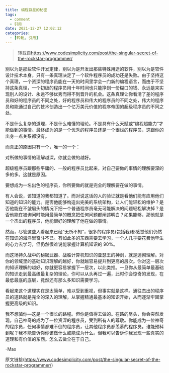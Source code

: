 ```yaml
---
title: 编程巨星的秘密
tags:
  - comment
  - 引用
date: 2021-12-27 12:02:12
categories:
  - [转载, 引用]
---
```


> 转载自<https://www.codesimplicity.com/post/the-singular-secret-of-the-rockstar-programmer/>

别以为是那些软件开发定律，别以为是开发出那些特殊用途的软件，别以为是软件设计技术本身。只有一条真理决定了一个软件程序员的成功还是失败。由于坚持这个真理，一个资深的程序员能在一天的时间里学会一门新的编程语言，而由于不坚持这条真理，一个初级的程序员用十年时间也只能挣到一份糊口的钱、永远是来实现别人的设计、永远不够优秀而得不到晋升的机会。这条真理让你看清了差的程序员和好的程序员的不同之处，好的程序员和伟大的程序员的不同之处，伟大的程序员和能通过自己的技术创造出一个亿万美元价值的程序帝国的超级程序员的不同之处。

<!-- more -->

不是什么复杂的道理，不是什么难懂的理论。不是具有什么天赋或“编程超能力“才能做到的事情。最终成为的是一个优秀的程序员还是一个很烂的程序员，这跟你的出身一点关系都没有。

而真正的原因只有一个，唯一的一个：

对所做的事情的理解越深，你就会做的越好。

超级程序员跟那些平庸的、一般的程序员比起来，对自己要做的事情的理解要深的多的多。这就是原因。

要想成为一名出色的程序员，你所要做的就是完全的理解要在做的事情。

有人会说，该知道的我都知道了。而对说这话的人的验证就是看他们能有应用他们知道的知识的能力。是否他能够构造出完美的系统架构，让人们能轻松的维护？是否他能在不皱眉头的情况下把一个普通程序员毫无可能解决的问题轻松解决掉？是否他能在被询问时能用最简单的概念把任何问题都阐述明白？如果能够，那他就是一个杰出的程序员，他能很好的理解了他在做的事情。

然而，尽管这些人看起来已经“无所不知”，很多的程序员(包括我)都感觉他们仍然在知识的海洋里奋斗不已。有如此多的东西需要去学习，一个人几乎要花费他毕生的心力去学习，但仍然很难说能掌握计算机知识的 90%。

而这场持久战中的秘密武器、战胜计算机知识的亚瑟王的神剑，就是透彻理解。对你的领域里的基础知识理解的越好，你就越容易提升到更高的层次。你对这一层次的知识理解的越好，你就更容易掌握下一层次，以此类推。一旦你从最简单最基础的知识走到最高级最复杂的理论，你可以从头再过一遍，此时你会惊奇的发现，在最低最底的底层，竟然还有那么多知识需要学习。

看起来这个道理实在是太简单，难以受到重视，但事实就是这样。通往杰出的程序员的道路就是完全的深入的理解，从掌握精通最基本的知识开始，从而逐渐牢固掌握更高级的知识。

我不想骗你—这是一个很长的路程。但你是值得去做的。在路的尽头，你会突然发现，自己神奇的成为了一位资深的程序员，受到所有人的尊敬。你能成为一位神奇的程序员，任何事情都难不倒的程序员，让其他程序员都羡慕的程序员。谁能预料到呢？我不能告诉你你该做什么或能成为什么。但我可以告诉你我发现一些真实的道理和有价值的东西。怎么去做全在于自己。

-Max

原文链接(https://www.codesimplicity.com/post/the-singular-secret-of-the-rockstar-programmer/)
